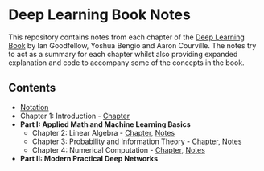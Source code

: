 # Deep Learning Book Notes

This repository contains notes from each chapter of the [Deep Learning Book](https://www.deeplearningbook.org/) by Ian Goodfellow, Yoshua Bengio and Aaron Courville. The notes try to act as a summary for each chapter whilst also providing expanded explanation and code to accompany some of the concepts in the book.

## Contents

* [Notation](https://www.deeplearningbook.org/contents/notation.html)
* Chapter 1: Introduction - [Chapter](https://www.deeplearningbook.org/contents/intro.html)
* __Part I: Applied Math and Machine Learning Basics__
  * Chapter 2: Linear Algebra - [Chapter](https://www.deeplearningbook.org/contents/linear_algebra.html), [Notes](linear-algebra.ipynb)
  * Chapter 3: Probability and Information Theory - [Chapter](https://www.deeplearningbook.org/contents/probability_and_information_theory.html), [Notes](probability-and-information-theory.ipynb)
  * Chapter 4: Numerical Computation - [Chapter](https://www.deeplearningbook.org/contents/numerical.html), [Notes](numerical-computation.ipynb)
* __Part II: Modern Practical Deep Networks__
  
  
